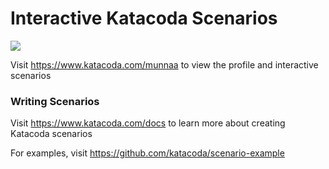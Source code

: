 # Interactive Katacoda Scenarios

[![](http://shields.katacoda.com/katacoda/munnaa/count.svg)](https://www.katacoda.com/munnaa "Get your profile on Katacoda.com")

Visit https://www.katacoda.com/munnaa to view the profile and interactive scenarios

### Writing Scenarios
Visit https://www.katacoda.com/docs to learn more about creating Katacoda scenarios

For examples, visit https://github.com/katacoda/scenario-example
